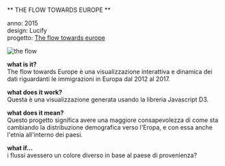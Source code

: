 ** THE FLOW TOWARDS EUROPE **

anno: 2015 <br>
design: Lucify <br>
progetto: [The flow towards europe](https://www.lucify.com/the-flow-towards-europe/)


![the flow](https://dublin.sciencegallery.com/trauma/assets/img/exhibits/the-flow-towards-europe.jpg)


**what is it?** <br>
The flow towards Europe è una visualizzazione interattiva e dinamica dei dati riguardanti le immigrazioni in Europa dal 2012 al 2017.

**what does it work?** <br>
Questa è una visualizzazione generata usando la libreria Javascript D3.


**what does it mean?** <br>
Questo progetto significa avere una maggiore consapevolezza di come sta cambiando la distribuzione demografica verso l'Eropa, e con essa anche l'etnia all'interno dei paesi.


**what if...** <br>
i flussi avessero un colore diverso in base al paese di provenienza?
